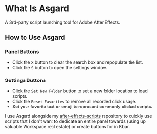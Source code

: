 # What Is Asgard
A 3rd-party script launching tool for Adobe After Effects.

## How to Use Asgard

### Panel Buttons

* Click the `X` button to clear the search box and repopulate the list.
* Click the `S` button to open the settings window.

### Settings Buttons

* Click the `Set New Folder` button to set a new folder location to load scripts.
* Click the `Reset Favorites` to remove all recorded click usage.
* Set your favorite text or emoji to represent commonly clicked scripts.

I use Asgard alongside my [after-effects-scripts](https://github.com/kyletmartinez/after-effects-scripts) repository to quickly use scripts that I don't want to dedicate an entire panel towards (using up valuable Workspace real estate) or create buttons for in Kbar.
